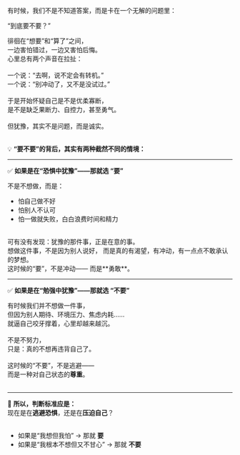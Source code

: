 有时候，我们不是不知道答案，而是卡在一个无解的问题里：

“到底要不要？”

徘徊在“想要”和“算了”之间，  
一边害怕错过，一边又害怕后悔。  
心里总有两个声音在拉扯：  
<br/>
一个说：“去啊，说不定会有转机。”  
一个说：“别冲动了，又不是没试过。”  
<br/>
于是开始怀疑自己是不是优柔寡断，  
是不是缺乏果断力、自控力，甚至勇气。  
<br/>
但犹豫，其实不是问题，而是诚实。  
<br/>

💡 **“要不要”的背后，其实有两种截然不同的情境：**

---

✅ **如果是在“恐惧中犹豫”——那就选 “要”**

不是不想做，而是：  
- 怕自己做不好  
- 怕别人不认可  
- 怕一做就失败，白白浪费时间和精力  
<br/>
可有没有发现：犹豫的那件事，正是在意的事。  
<br/>
想做这件事，不是因为别人说好，  
而是真的有渴望，有冲动，有一点点不敢承认的梦想。  
<br/>
这时候的“要”，不是冲动——  
而是**勇敢**。  
<br/>

---

✅ **如果是在“勉强中犹豫”——那就选 “不要”**

有时候我们并不想做一件事，  
但因为别人期待、环境压力、焦虑内耗……  
就逼自己咬牙撑着，心里却越来越沉。  
<br/>
不是不努力，  
只是：真的不想再违背自己了。  
<br/>
这时候的“不要”，不是逃避——  
而是一种对自己状态的**尊重**。  
<br/>

---

🧭 **所以，判断标准应是：**  
现在是在**逃避恐惧**，还是在**压迫自己**？  
<br/>
- 如果是“我想但我怕” → 那就 **要**  
- 如果是“我根本不想但又不甘心” → 那就 **不要**
